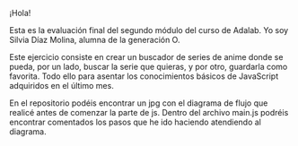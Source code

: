 ¡Hola!

Esta es la evaluación final del segundo módulo del curso de Adalab. Yo soy Silvia Díaz Molina, alumna de la generación O. 

Este ejercicio consiste en crear un buscador de series de anime donde se pueda, por un lado, buscar la serie que quieras, y por otro, guardarla como favorita. Todo ello para asentar los conocimientos básicos de JavaScript adquiridos en el último mes.

En el repositorio podéis encontrar un jpg con el diagrama de flujo que realicé antes de comenzar la parte de js. Dentro del archivo main.js podréis encontrar comentados los pasos que he ido haciendo atendiendo al diagrama.
